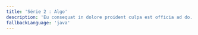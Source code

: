 ```yaml
---
title: 'Série 2 : Algo'
description: 'Eu consequat in dolore proident culpa est officia ad do. Labore non dolore sint sunt anim labore velit duis. Eiusmod mollit irure Lorem deserunt non occaecat nisi deserunt occaecat.'
fallbackLanguage: 'java'
---
```

